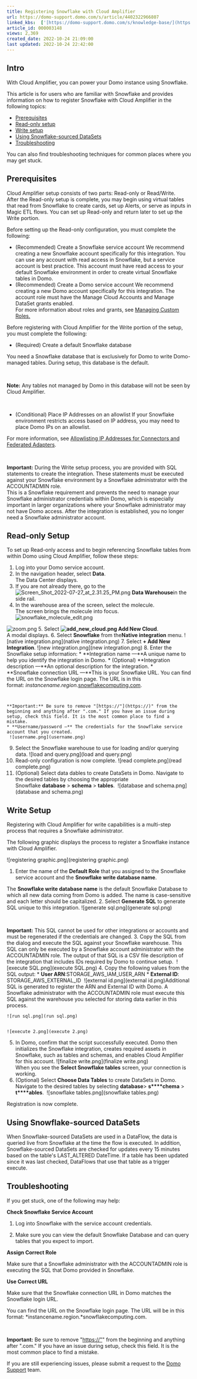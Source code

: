 ```yaml
---
title: Registering Snowflake with Cloud Amplifier
url: https://domo-support.domo.com/s/article/4402322966807
linked_kbs:  ['[https://domo-support.domo.com/s/knowledge-base/](https://domo-support.domo.com/s/knowledge-base/)', '[https://domo-support.domo.com/s/](https://domo-support.domo.com/s/)', '[https://domo-support.domo.com/s/topic/0TO5w000000ZammGAC](https://domo-support.domo.com/s/topic/0TO5w000000ZammGAC)', '[https://domo-support.domo.com/s/topic/0TO5w000000ZanzGAC](https://domo-support.domo.com/s/topic/0TO5w000000ZanzGAC)', '[https://domo-support.domo.com/s/article/360043438973](https://domo-support.domo.com/s/article/360043438973)', '[https://domo-support.domo.com/s/article/360043630093](https://domo-support.domo.com/s/article/360043630093)', '[https://domo-support.domo.com/s/article/4402322966807](https://domo-support.domo.com/s/article/4402322966807)', '[https://domo-support.domo.com/s/topic/0TO5w000000ZanzGAC/other-connection-methods](https://domo-support.domo.com/s/topic/0TO5w000000ZanzGAC/other-connection-methods)', '[https://domo-support.domo.com/s/article/360043429933](https://domo-support.domo.com/s/article/360043429933)', '[https://domo-support.domo.com/s/article/360043429953](https://domo-support.domo.com/s/article/360043429953)', '[https://domo-support.domo.com/s/article/360042925494](https://domo-support.domo.com/s/article/360042925494)', '[https://domo-support.domo.com/s/article/360043429913](https://domo-support.domo.com/s/article/360043429913)', '[https://domo-support.domo.com/s/article/4408174643607](https://domo-support.domo.com/s/article/4408174643607)', '[https://domo-support.domo.com/s/login/](https://domo-support.domo.com/s/login/)']
article_id: 000003148
views: 2,369
created_date: 2022-10-24 21:09:00
last updated: 2022-10-24 22:42:00
---
```




Intro
-----


With Cloud Amplifier, you can power your Domo instance using Snowflake.  
  
This article is for users who are familiar with Snowflake and provides information on how to register Snowflake with Cloud Amplifier in the following topics:


* [Prerequisites](#pre-reqs)
* [Read-only setup](#read_only)
* [Write setup](#write_integration)
* [Using Snowflake-sourced DataSets](#snowflake)
* [Troubleshooting](#troubleshooting)


You can also find troubleshooting techniques for common places where you may get stuck.


Prerequisites
-------------


Cloud Amplifier setup consists of two parts: Read-only or Read/Write.  
After the Read-only setup is complete, you may begin using virtual tables that read from Snowflake to create cards, set up Alerts, or serve as inputs in Magic ETL flows. You can set up Read-only and return later to set up the Write portion.  
  
Before setting up the Read-only configuration, you must complete the following:


* (Recommended) ​Create a Snowflake service account
 We recommend creating a new Snowflake account specifically for this integration. You can use any account with read access in Snowflake, but a service account is best practice. This account must have read access to your default Snowflake environment in order to create virtual Snowflake tables in Domo.
* (Recommended) Create a Domo service account
 We recommend creating a new Domo account specifically for this integration. The account role must have the Manage Cloud Accounts and Manage DataSet grants enabled.  
 For more information about roles and grants, see [Managing Custom Roles.](/s/article/360043438973)


Before registering with Cloud Amplifier for the Write portion of the setup, you must complete the following:

* (Required) Create a default Snowflake database 

 You need a Snowflake database that is exclusively for Domo to write Domo-managed tables. During setup, this database is the default.




 

**Note:** Any tables not managed by Domo in this database will not be seen by Cloud Amplifier.


 

* (Conditional) Place IP Addresses on an allowlist
 If your Snowflake environment restricts access based on IP address, you may need to place Domo IPs on an allowlist.


For more information, see [Allowlisting IP Addresses for Connectors and Federated Adapters](/s/article/360043630093).




 

**Important:** During the Write setup process, you are provided with SQL statements to create the integration. These statements must be executed against your Snowflake environment by a Snowflake administrator with the ACCOUNTADMIN role.  
 This is a Snowflake requirement and prevents the need to manage your Snowflake administrator credentials within Domo, which is especially important in larger organizations where your Snowflake administrator may not have Domo access. After the integration is established, you no longer need a Snowflake administrator account.


Read-only Setup
---------------


To set up Read-only access and to begin referencing Snowflake tables from within Domo using Cloud Amplifier, follow these steps:


1. Log into your Domo service account.
2. In the navigation header, select **Data**.  
 The Data Center displays.
3. If you are not already there, go to the  ![Screen_Shot_2022-07-27_at_2.31.25_PM.png](Screen_Shot_2022-07-27_at_2.31.25_PM.png) **Data Warehouse**in the side rail.
4. In the warehouse area of the screen, select the molecule.  
 The screen brings the molecule into focus. 
 ![snowflake_molecule_edit.png](snowflake_molecule_edit.png)


![zoom.png](zoom.png)
5. Select **![add_new_cloud.png](add_new_cloud.png) Add New Cloud**.  
 A modal displays.
6. Select **Snowflake** from the**Native integration** menu.
 ![native integration.png](native integration.png)
7. Select **+ Add New Integration**.
 ![new integration.png](new integration.png)
8. Enter the Snowflake setup information:
	* **Integration name —**A unique name to help you identify the integration in Domo.
	* (Optional) **Integration description —**An optional description for the integration.
	* **Snowflake connection URL —**This is your Snowflake URL. You can find the URL on the Snowflake login page. The URL is in this format: *instancename.region*.[snowflakecomputing.com](http://snowflakecomputing.com).
	 
	
	 
	
	**Important:** Be sure to remove "[https://"](https://)" from the beginning and anything after ".com." If you have an issue during setup, check this field. It is the most common place to find a mistake.
	* **Username/password —** The credentials for the Snowflake service account that you created.
	 ![username.png](username.png)
9. Select the Snowflake warehouse to use for loading and/or querying data.
 ![load and query.png](load and query.png)
10. Read-only configuration is now complete.
 ![read complete.png](read complete.png)
11. (Optional) Select data dables to create DataSets in Domo. Navigate to the desired tables by choosing the appropriate Snowflake **database** > **schema** > **tables**. 
 ![database and schema.png](database and schema.png)


Write Setup
-----------


Registering with Cloud Amplifier for write capabilities is a multi-step process that requires a Snowflake administrator.


The following graphic displays the process to register a Snowflake instance with Cloud Amplifier. 


![registering graphic.png](registering graphic.png)


1. Enter the name of the **Default Role** that you assigned to the Snowflake service account and the **Snowflake write database name**.

 The **Snowflake write database name** is the default Snowflake Database to which all new data coming from Domo is added. The name is case-sensitive and each letter should be capitalized.
2. Select **Generate SQL** to generate SQL unique to this integration.
 ![generate sql.png](generate sql.png)




 

**Important:** This SQL cannot be used for other integrations or accounts and must be regenerated if the credentials are changed.
3. Copy the SQL from the dialog and execute the SQL against your Snowflake warehouse. This SQL can only be executed by a Snowflake account administrator with the ACCOUNTADMIN role. The output of that SQL is a CSV file description of the integration that includes IDs required by Domo to continue setup. 
 ![execute SQL.png](execute SQL.png)
4. Copy the following values from the SQL output:
	* **User ARN**:STORAGE\_AWS\_IAM\_USER\_ARN
	* **External ID**: STORAGE\_AWS\_EXTERNAL\_ID 
	 ![external id.png](external id.png)Additional SQL is generated to register the ARN and External ID with Domo. A Snowflake administrator with the ACCOUNTADMIN role must execute this SQL against the warehouse you selected for storing data earlier in this process. 
	
	
	![run sql.png](run sql.png)
	
	
	![execute 2.png](execute 2.png)
5. In Domo, confirm that the script successfully executed. Domo then initializes the Snowflake integration, creates required assets in Snowflake, such as tables and schemas, and enables Cloud Amplifier for this account.
 ![finalize write.png](finalize write.png)  
 When you see the **Select Snowflake tables** screen, your connection is working.
6. (Optional) Select **Choose Data Tables** to create DataSets in Domo. Navigate to the desired tables by selecting **database**> **s****chema** > **t****ables**. 
 ![snowflake tables.png](snowflake tables.png)


Registration is now complete.

Using Snowflake-sourced DataSets
--------------------------------


When Snowflake-sourced DataSets are used in a DataFlow, the data is queried live from Snowflake at the time the flow is executed. In addition, Snowflake-sourced DataSets are checked for updates every 15 minutes based on the table's LAST\_ALTERED DateTime. If a table has been updated since it was last checked, DataFlows that use that table as a trigger execute.


Troubleshooting
---------------


If you get stuck, one of the following may help:


**Check Snowflake Service Account**


1. Log into Snowflake with the service account credentials.


2. Make sure you can view the default Snowflake Database and can query tables that you expect to import.


**Assign Correct Role**


Make sure that a Snowflake administrator with the ACCOUNTADMIN role is executing the SQL that Domo provided in Snowflake.


**Use Correct URL**


Make sure that the Snowflake connection URL in Domo matches the Snowflake login URL.


You can find the URL on the Snowflake login page. The URL will be in this format: *instancename.region.*snowflakecomputing.com.




 

**Important:** Be sure to remove "[https://"](https://)" from the beginning and anything after ".com." If you have an issue during setup, check this field. It is the most common place to find a mistake.



If you are still experiencing issues, please submit a request to the [Domo Support](https://domo-support.domo.com) team.


 